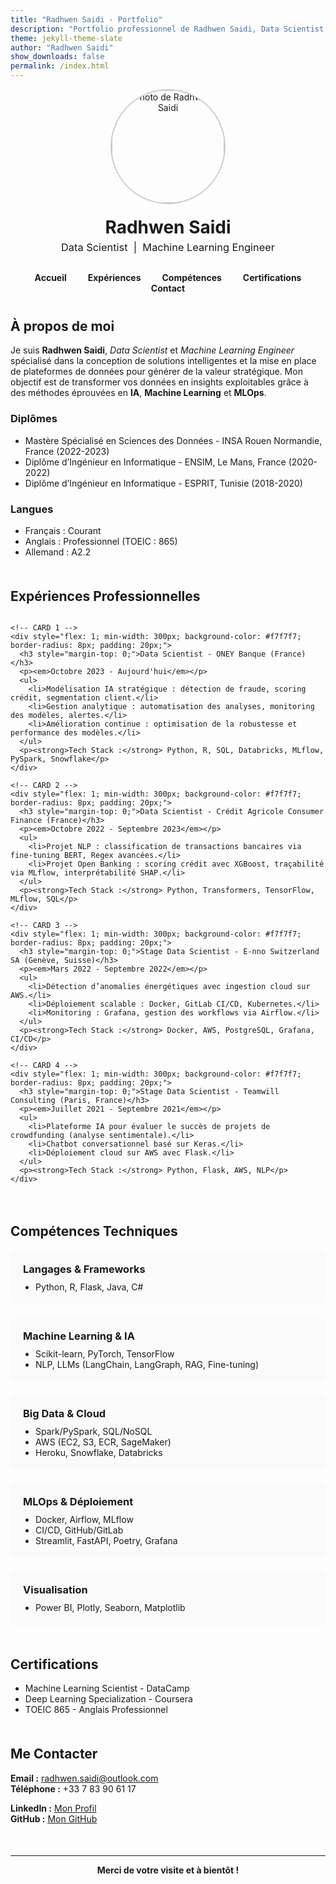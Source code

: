 ```yaml
---
title: "Radhwen Saidi - Portfolio"
description: "Portfolio professionnel de Radhwen Saidi, Data Scientist et Machine Learning Engineer."
theme: jekyll-theme-slate
author: "Radhwen Saidi"
show_downloads: false
permalink: /index.html
---
```


<!-- HEADER & PHOTO -->
<div align="center" style="margin-bottom: 30px;">
  <img src="radhwen.png" alt="Photo de Radhwen Saidi" width="180" style="border-radius: 50%; border: 2px solid #ccc;" />
  <h1 style="margin: 20px 0 5px 0;">Radhwen Saidi</h1>
  <h3 style="margin-top: 0; font-weight: normal;">Data Scientist &nbsp;|&nbsp; Machine Learning Engineer</h3>
</div>

<!-- NAVBAR -->
<div align="center" style="margin-bottom: 40px;">
  <a href="#accueil" style="text-decoration: none; margin: 0 15px; font-weight: bold;">Accueil</a> 
  <a href="#experiences" style="text-decoration: none; margin: 0 15px; font-weight: bold;">Expériences</a> 
  <a href="#competences" style="text-decoration: none; margin: 0 15px; font-weight: bold;">Compétences</a> 
  <a href="#certifications" style="text-decoration: none; margin: 0 15px; font-weight: bold;">Certifications</a> 
  <a href="#contact" style="text-decoration: none; margin: 0 15px; font-weight: bold;">Contact</a>
</div>

<!-- SECTION: ACCUEIL -->
<a id="accueil"></a>
<div style="margin-bottom: 50px;">
  
  <h2>À propos de moi</h2>
  <p>
    Je suis <strong>Radhwen Saidi</strong>, <em>Data Scientist</em> et <em>Machine Learning Engineer</em> spécialisé 
    dans la conception de solutions intelligentes et la mise en place de plateformes de données 
    pour générer de la valeur stratégique. Mon objectif est de transformer vos données en insights 
    exploitables grâce à des méthodes éprouvées en <strong>IA</strong>, <strong>Machine Learning</strong> 
    et <strong>MLOps</strong>.
  </p>
  
  <h3>Diplômes</h3>
  <ul>
    <li>Mastère Spécialisé en Sciences des Données - INSA Rouen Normandie, France (2022-2023)</li>
    <li>Diplôme d’Ingénieur en Informatique - ENSIM, Le Mans, France (2020-2022)</li>
    <li>Diplôme d’Ingénieur en Informatique - ESPRIT, Tunisie (2018-2020)</li>
  </ul>
  
  <h3>Langues</h3>
  <ul>
    <li>Français : Courant</li>
    <li>Anglais : Professionnel (TOEIC : 865)</li>
    <li>Allemand : A2.2</li>
  </ul>

</div>

<!-- SECTION: EXPERIENCES -->
<a id="experiences"></a>
<div style="margin-bottom: 50px;">
  <h2>Expériences Professionnelles</h2>
  
  <!-- CARDS WRAPPER -->
  <div style="display: flex; flex-wrap: wrap; gap: 20px;">
    
    <!-- CARD 1 -->
    <div style="flex: 1; min-width: 300px; background-color: #f7f7f7; border-radius: 8px; padding: 20px;">
      <h3 style="margin-top: 0;">Data Scientist - ONEY Banque (France)</h3>
      <p><em>Octobre 2023 - Aujourd'hui</em></p>
      <ul>
        <li>Modélisation IA stratégique : détection de fraude, scoring crédit, segmentation client.</li>
        <li>Gestion analytique : automatisation des analyses, monitoring des modèles, alertes.</li>
        <li>Amélioration continue : optimisation de la robustesse et performance des modèles.</li>
      </ul>
      <p><strong>Tech Stack :</strong> Python, R, SQL, Databricks, MLflow, PySpark, Snowflake</p>
    </div>
    
    <!-- CARD 2 -->
    <div style="flex: 1; min-width: 300px; background-color: #f7f7f7; border-radius: 8px; padding: 20px;">
      <h3 style="margin-top: 0;">Data Scientist - Crédit Agricole Consumer Finance (France)</h3>
      <p><em>Octobre 2022 - Septembre 2023</em></p>
      <ul>
        <li>Projet NLP : classification de transactions bancaires via fine-tuning BERT, Regex avancées.</li>
        <li>Projet Open Banking : scoring crédit avec XGBoost, traçabilité via MLflow, interprétabilité SHAP.</li>
      </ul>
      <p><strong>Tech Stack :</strong> Python, Transformers, TensorFlow, MLflow, SQL</p>
    </div>
    
    <!-- CARD 3 -->
    <div style="flex: 1; min-width: 300px; background-color: #f7f7f7; border-radius: 8px; padding: 20px;">
      <h3 style="margin-top: 0;">Stage Data Scientist - E-nno Switzerland SA (Genève, Suisse)</h3>
      <p><em>Mars 2022 - Septembre 2022</em></p>
      <ul>
        <li>Détection d’anomalies énergétiques avec ingestion cloud sur AWS.</li>
        <li>Déploiement scalable : Docker, GitLab CI/CD, Kubernetes.</li>
        <li>Monitoring : Grafana, gestion des workflows via Airflow.</li>
      </ul>
      <p><strong>Tech Stack :</strong> Docker, AWS, PostgreSQL, Grafana, CI/CD</p>
    </div>
    
    <!-- CARD 4 -->
    <div style="flex: 1; min-width: 300px; background-color: #f7f7f7; border-radius: 8px; padding: 20px;">
      <h3 style="margin-top: 0;">Stage Data Scientist - Teamwill Consulting (Paris, France)</h3>
      <p><em>Juillet 2021 - Septembre 2021</em></p>
      <ul>
        <li>Plateforme IA pour évaluer le succès de projets de crowdfunding (analyse sentimentale).</li>
        <li>Chatbot conversationnel basé sur Keras.</li>
        <li>Déploiement cloud sur AWS avec Flask.</li>
      </ul>
      <p><strong>Tech Stack :</strong> Python, Flask, AWS, NLP</p>
    </div>
    
  </div>
</div>

<!-- SECTION: COMPETENCES -->
<a id="competences"></a>
<div style="margin-bottom: 50px;">
  <h2>Compétences Techniques</h2>
  
  <div style="display: flex; flex-wrap: wrap; gap: 20px;">
    <!-- BOX 1 -->
    <div style="flex: 1; min-width: 250px; background-color: #fafafa; border-radius: 8px; padding: 20px;">
      <h3 style="margin-top: 0; margin-bottom: 10px;">Langages & Frameworks</h3>
      <ul style="margin: 0; padding-left: 20px;">
        <li>Python, R, Flask, Java, C#</li>
      </ul>
    </div>
    <!-- BOX 2 -->
    <div style="flex: 1; min-width: 250px; background-color: #fafafa; border-radius: 8px; padding: 20px;">
      <h3 style="margin-top: 0; margin-bottom: 10px;">Machine Learning & IA</h3>
      <ul style="margin: 0; padding-left: 20px;">
        <li>Scikit-learn, PyTorch, TensorFlow</li>
        <li>NLP, LLMs (LangChain, LangGraph, RAG, Fine-tuning)</li>
      </ul>
    </div>
    <!-- BOX 3 -->
    <div style="flex: 1; min-width: 250px; background-color: #fafafa; border-radius: 8px; padding: 20px;">
      <h3 style="margin-top: 0; margin-bottom: 10px;">Big Data & Cloud</h3>
      <ul style="margin: 0; padding-left: 20px;">
        <li>Spark/PySpark, SQL/NoSQL</li>
        <li>AWS (EC2, S3, ECR, SageMaker)</li>
        <li>Heroku, Snowflake, Databricks</li>
      </ul>
    </div>
    <!-- BOX 4 -->
    <div style="flex: 1; min-width: 250px; background-color: #fafafa; border-radius: 8px; padding: 20px;">
      <h3 style="margin-top: 0; margin-bottom: 10px;">MLOps & Déploiement</h3>
      <ul style="margin: 0; padding-left: 20px;">
        <li>Docker, Airflow, MLflow</li>
        <li>CI/CD, GitHub/GitLab</li>
        <li>Streamlit, FastAPI, Poetry, Grafana</li>
      </ul>
    </div>
    <!-- BOX 5 -->
    <div style="flex: 1; min-width: 250px; background-color: #fafafa; border-radius: 8px; padding: 20px;">
      <h3 style="margin-top: 0; margin-bottom: 10px;">Visualisation</h3>
      <ul style="margin: 0; padding-left: 20px;">
        <li>Power BI, Plotly, Seaborn, Matplotlib</li>
      </ul>
    </div>
  </div>
</div>

<!-- SECTION: CERTIFICATIONS -->
<a id="certifications"></a>
<div style="margin-bottom: 50px;">
  <h2>Certifications</h2>
  <ul>
    <li>Machine Learning Scientist - DataCamp</li>
    <li>Deep Learning Specialization - Coursera</li>
    <li>TOEIC 865 - Anglais Professionnel</li>
  </ul>
</div>

<!-- SECTION: CONTACT -->
<a id="contact"></a>
<div style="margin-bottom: 50px;">
  <h2>Me Contacter</h2>
  <p>
    <strong>Email :</strong> 
    <a href="mailto:radhwen.saidi@outlook.com">radhwen.saidi@outlook.com</a><br/>
    <strong>Téléphone :</strong> +33 7 83 90 61 17
  </p>
  <p>
    <strong>LinkedIn :</strong> 
    <a href="https://www.linkedin.com/in/radhwen-saidi/">Mon Profil</a><br/>
    <strong>GitHub :</strong> 
    <a href="https://github.com/radhwen-saidi">Mon GitHub</a>
  </p>
</div>

<hr style="margin-top: 40px;"/>

<div align="center" style="font-weight: bold;">
  Merci de votre visite et à bientôt !
</div>

